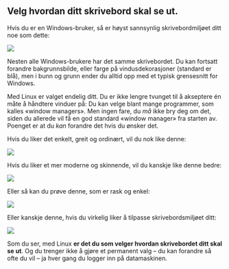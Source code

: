 

<div id="corps">

<h2>Velg hvordan ditt skrivebord skal se ut.</h2>

Hvis du er en Windows-bruker, så er høyst sannsynlig skrivebordmiljøet ditt noe som dette:

<img src="Images/windows_vista.jpg" />

Nesten alle Windows-brukere har det samme skrivebordet. Du kan fortsatt forandre bakgrunnsbilde, eller farge på vindusdekorasjoner (standard er blå), men i bunn og grunn ender du alltid opp med et typisk grensesnitt for Windows.

Med Linux er valget endelig ditt. Du er ikke lengre tvunget til å akseptere én måte å håndtere vinduer på: Du kan velge blant mange programmer, som kalles «window managers». Men ingen fare, du <i>må</i> ikke bry deg om det, siden du allerede vil få en god standard «window manager» fra starten av. Poenget er at du <i>kan</i> forandre det hvis du ønsker det.

Hvis du liker det enkelt, greit og ordinært, vil du nok like denne:

<img src="Images/ubuntu.jpg"/>

Hvis du liker et mer moderne og skinnende, vil du kanskje like denne bedre:

<img src="Images/kde.png" />

Eller så kan du prøve denne, som er rask og enkel:

<img src="Images/xfce.jpg" />

Eller kanskje denne, hvis du virkelig liker å tilpasse skrivebordsmiljøet ditt:

<img src="Images/wm.jpg" />

Som du ser, med Linux <b>er det du som velger hvordan skrivebordet ditt skal se ut</b>. Og du trenger ikke å gjøre et permanent valg – du kan forandre så ofte du vil – ja hver gang du logger inn på datamaskinen.

</div>


